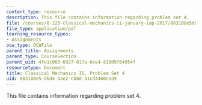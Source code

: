 ```yaml
---
content_type: resource
description: This file contains information regarding problem set 4.
file: /courses/8-223-classical-mechanics-ii-january-iap-2017/883108e5d6d4bae2cb0da1cd4460cea9_MIT8_223IAP17_pset4.pdf
file_type: application/pdf
learning_resource_types:
- Assignments
ocw_type: OCWFile
parent_title: Assignments
parent_type: CourseSection
parent_uid: 4fe1c063-6927-017a-6ce4-813d9764954f
resourcetype: Document
title: Classical Mechanics II, Problem Set 4
uid: 883108e5-d6d4-bae2-cb0d-a1cd4460cea9
---
```

This file contains information regarding problem set 4.

